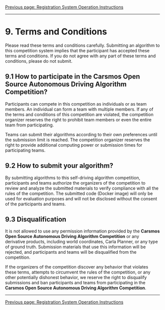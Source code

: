 [Previous page: Registration System Operation Instructions](signup_en.md)

------

# 9. Terms and Conditions

Please read these terms and conditions carefully. Submitting an algorithm to this competition system implies that the participant has accepted these terms and conditions. If you do not agree with any part of these terms and conditions, please do not submit.

## 9.1 How to participate in the Carsmos Open Source Autonomous Driving Algorithm Competition? 

Participants can compete in this competition as individuals or as team members. An individual can form a team with multiple members. If any of the terms and conditions of this competition are violated, the competition organizer reserves the right to prohibit team members or even the entire team from participating.

Teams can submit their algorithms according to their own preferences until the submission limit is reached. The competition organizer reserves the right to provide additional computing power or submission times for participating teams.

## 9.2  How to submit your algorithm?

By submitting algorithms to this self-driving algorithm competition, participants and teams authorize the organizers of the competition to review and analyze the submitted materials to verify compliance with all the rules of the competition. The submitted code (Docker image) will only be used for evaluation purposes and will not be disclosed without the consent of the participants and teams.

## 9.3 Disqualification

It is not allowed to use any permission information provided by the **Carsmos Open Source Autonomous Driving Algorithm Competition** or any derivative products, including world coordinates, Carla Planner, or any type of ground truth. Submission materials that use this information will be rejected, and participants and teams will be disqualified from the competition.

If the organizers of the competition discover any behavior that violates these terms, attempts to circumvent the rules of the competition, or any other potentially dishonest behavior, we reserve the right to disqualify submissions and ban participants and teams from participating in the **Carsmos Open Source Autonomous Driving Algorithm Competition**.

------

[Previous page: Registration System Operation Instructions](signup_en.md)

